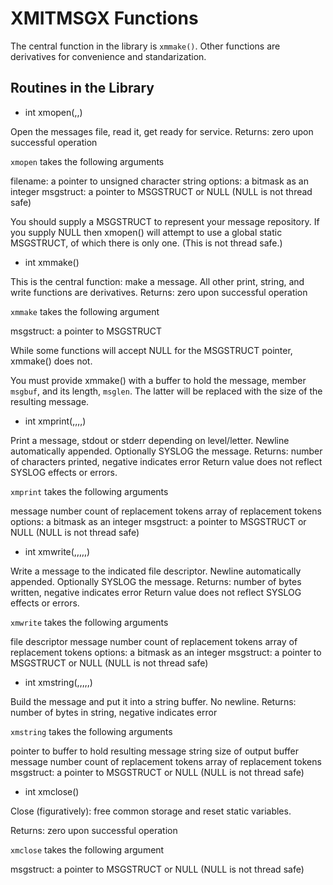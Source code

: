 # XMITMSGX Functions

The central function in the library is `xmmake()`.
Other functions are derivatives for convenience and standarization.

## Routines in the Library

* int xmopen(,,)

Open the messages file, read it, get ready for service.
Returns: zero upon successful operation

`xmopen` takes the following arguments

filename: a pointer to unsigned character string
options: a bitmask as an integer
msgstruct: a pointer to MSGSTRUCT or NULL (NULL is not thread safe)

You should supply a MSGSTRUCT to represent your message repository.
If you supply NULL then xmopen() will attempt to use a global static
MSGSTRUCT, of which there is only one. (This is not thread safe.)

* int xmmake()

This is the central function: make a message.
All other print, string, and write functions are derivatives.
Returns: zero upon successful operation

`xmmake` takes the following argument

msgstruct: a pointer to MSGSTRUCT

While some functions will accept NULL for the MSGSTRUCT pointer,
xmmake() does not.

You must provide xmmake() with a buffer to hold the message, member
`msgbuf`, and its length, `msglen`. The latter will be replaced with
the size of the resulting message.

* int xmprint(,,,,)

Print a message, stdout or stderr depending on level/letter.
Newline automatically appended. Optionally SYSLOG the message.
Returns: number of characters printed, negative indicates error
Return value does not reflect SYSLOG effects or errors.

`xmprint` takes the following arguments

message number
count of replacement tokens
array of replacement tokens
options: a bitmask as an integer
msgstruct: a pointer to MSGSTRUCT or NULL (NULL is not thread safe)

* int xmwrite(,,,,,)

Write a message to the indicated file descriptor.
Newline automatically appended. Optionally SYSLOG the message.
Returns: number of bytes written, negative indicates error
Return value does not reflect SYSLOG effects or errors.

`xmwrite` takes the following arguments

file descriptor
message number
count of replacement tokens
array of replacement tokens
options: a bitmask as an integer
msgstruct: a pointer to MSGSTRUCT or NULL (NULL is not thread safe)

* int xmstring(,,,,,)

Build the message and put it into a string buffer. No newline.
Returns: number of bytes in string, negative indicates error

`xmstring` takes the following arguments

pointer to buffer to hold resulting message string
size of output buffer
message number
count of replacement tokens
array of replacement tokens
msgstruct: a pointer to MSGSTRUCT or NULL (NULL is not thread safe)

* int xmclose()

Close (figuratively): free common storage and reset static variables.

Returns: zero upon successful operation

`xmclose` takes the following argument

msgstruct: a pointer to MSGSTRUCT or NULL (NULL is not thread safe)


